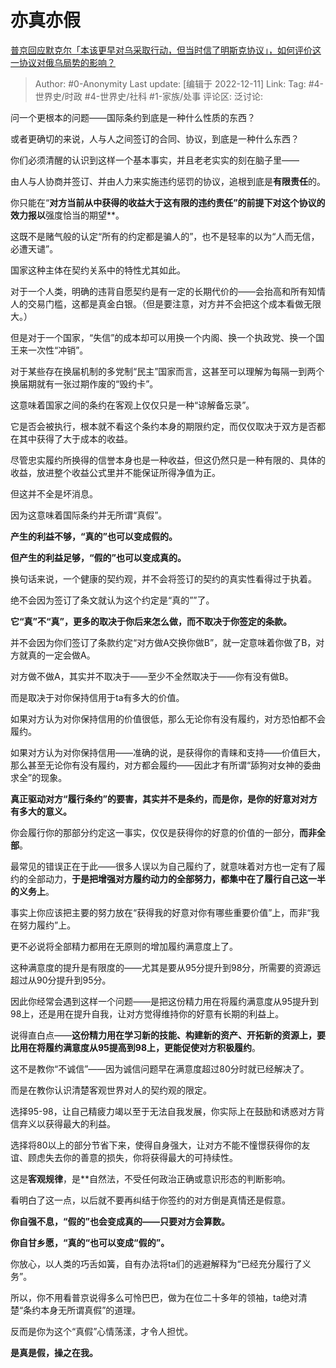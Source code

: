 # 亦真亦假
[普京回应默克尔「本该更早对乌采取行动，但当时信了明斯克协议」，如何评价这一协议对俄乌局势的影响？](https://www.zhihu.com/question/571565505/answer/2796995516)

> Author: #0-Anonymity
> Last update: [编辑于 2022-12-11]
> Link:
> Tag: #4-世界史/时政 #4-世界史/社科 #1-家族/处事
> 评论区:
> 泛讨论:

问一个更根本的问题——国际条约到底是一种什么性质的东西？

或者更确切的来说，人与人之间签订的合同、协议，到底是一种什么东西？

你们必须清醒的认识到这样一个基本事实，并且老老实实的刻在脑子里——

由人与人协商并签订、并由人力来实施违约惩罚的协议，追根到底是**有限责任**的。

你只能在“**对方当前从中获得的收益大于这有限的违约责任”的前提下对这个协议的效力报以**强度恰当的期望**。

这既不是赌气般的认定“所有的约定都是骗人的”，也不是轻率的以为“人而无信，必遭天谴”。

国家这种主体在契约关系中的特性尤其如此。

对于一个人类，明确的违背自愿契约是有一定的长期代价的——会抬高和所有知情人的交易门槛，这都是真金白银。（但是要注意，对方并不会把这个成本看做无限大。）

但是对于一个国家，“失信”的成本却可以用换一个内阁、换一个执政党、换一个国王来一次性“冲销”。

对于某些存在换届机制的多党制“民主”国家而言，这甚至可以理解为每隔一到两个换届期就有一张过期作废的“毁约卡”。

这意味着国家之间的条约在客观上仅仅只是一种“谅解备忘录”。

它是否会被执行，根本就不看这个条约本身的期限约定，而仅仅取决于双方是否都在其中获得了大于成本的收益。

尽管忠实履约所换得的信誉本身也是一种收益，但这仍然只是一种有限的、具体的收益，放进整个收益公式里并不能保证所得净值为正。

但这并不全是坏消息。

因为这意味着国际条约并无所谓“真假”。

**产生的利益不够，“真的”也可以变成假的。**

**但产生的利益足够，“假的”也可以变成真的。**

换句话来说，一个健康的契约观，并不会将签订的契约的真实性看得过于执着。

绝不会因为签订了条文就认为这个约定是“真的””了。

**它“真”不“真”，更多的取决于你后来怎么做，而不取决于你签定的条款。**

并不会因为你们签订了条款约定“对方做A交换你做B”，就一定意味着你做了B，对方就真的一定会做A。

对方做不做A，其实并不取决于——至少不全然取决于——你有没有做B。

而是取决于对你保持信用于ta有多大的价值。

如果对方认为对你保持信用的价值很低，那么无论你有没有履约，对方恐怕都不会履约。

如果对方认为对你保持信用——准确的说，是获得你的青睐和支持——价值巨大，那么甚至无论你有没有履约，对方都会履约——因此才有所谓“舔狗对女神的委曲求全”的现象。

**真正驱动对方“履行条约”的要害，其实并不是条约，而是你，是你的好意对对方有多大的意义。**

你会履行你的那部分约定这一事实，仅仅是获得你的好意的价值的一部分，**而非全部**。

最常见的错误正在于此——很多人误以为自己履约了，就意味着对方也一定有了履约的全部动力，**于是把增强对方履约动力的全部努力，都集中在了履行自己这一半的义务上**。

事实上你应该把主要的努力放在“获得我的好意对你有哪些重要价值”上，而非“我在努力履约”上。

更不必说将全部精力都用在无原则的增加履约满意度上了。

这种满意度的提升是有限度的——尤其是要从95分提升到98分，所需要的资源远超过从90分提升到95分。

因此你经常会遇到这样一个问题——是把这份精力用在将履约满意度从95提升到98上，还是用在提升自我，让对方觉得维持你的好意有长期的利益上。

说得直白点——**这份精力用在学习新的技能、构建新的资产、开拓新的资源上，要比用在将履约满意度从95提高到98上，更能促使对方积极履约**。

这不是教你“不诚信”——因为诚信问题早在满意度超过80分时就已经解决了。

而是在教你认识清楚客观世界对人的契约观的限定。

选择95-98，让自己精疲力竭以至于无法自我发展，你实际上在鼓励和诱惑对方背信弃义以获得最大的利益。

选择将80以上的部分节省下来，使得自身强大，让对方不能不憧憬获得你的友谊、顾虑失去你的善意的损失，你将获得最大的可持续性。

这是**客观规律**，是**自然法，不受任何政治正确或意识形态的判断影响。

看明白了这一点，以后就不要再纠结于你签约的对方倒是真情还是假意。

**你自强不息，“假的”也会变成真的——只要对方会算数。**

**你自甘乡愿，“真的“也可以变成“假的”。**

你放心，以人类的巧舌如簧，自有办法将ta们的逃避解释为“已经充分履行了义务”。

所以，你不用看普京说得多么可怜巴巴，做为在位二十多年的领袖，ta绝对清楚“条约本身无所谓真假”的道理。

反而是你为这个“真假”心情荡漾，才令人担忧。

**是真是假，操之在我。**
